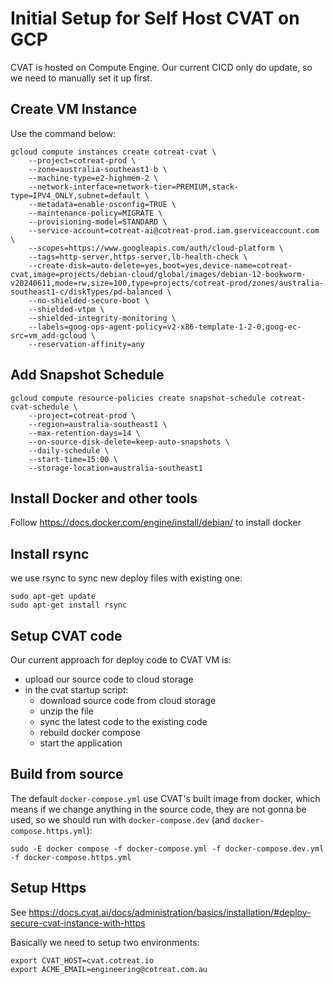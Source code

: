 # Initial Setup for Self Host CVAT on GCP

CVAT is hosted on Compute Engine. Our current CICD only do update, so we need to manually set it up first.

## Create VM Instance

Use the command below:

```
gcloud compute instances create cotreat-cvat \
    --project=cotreat-prod \
    --zone=australia-southeast1-b \
    --machine-type=e2-highmem-2 \
    --network-interface=network-tier=PREMIUM,stack-type=IPV4_ONLY,subnet=default \
    --metadata=enable-osconfig=TRUE \
    --maintenance-policy=MIGRATE \
    --provisioning-model=STANDARD \
    --service-account=cotreat-ai@cotreat-prod.iam.gserviceaccount.com \
    --scopes=https://www.googleapis.com/auth/cloud-platform \
    --tags=http-server,https-server,lb-health-check \
    --create-disk=auto-delete=yes,boot=yes,device-name=cotreat-cvat,image=projects/debian-cloud/global/images/debian-12-bookworm-v20240611,mode=rw,size=100,type=projects/cotreat-prod/zones/australia-southeast1-c/diskTypes/pd-balanced \
    --no-shielded-secure-boot \
    --shielded-vtpm \
    --shielded-integrity-monitoring \
    --labels=goog-ops-agent-policy=v2-x86-template-1-2-0,goog-ec-src=vm_add-gcloud \
    --reservation-affinity=any
```

## Add Snapshot Schedule

```
gcloud compute resource-policies create snapshot-schedule cotreat-cvat-schedule \
    --project=cotreat-prod \
    --region=australia-southeast1 \
    --max-retention-days=14 \
    --on-source-disk-delete=keep-auto-snapshots \
    --daily-schedule \
    --start-time=15:00 \
    --storage-location=australia-southeast1
```

## Install Docker and other tools

Follow https://docs.docker.com/engine/install/debian/ to install docker

## Install rsync

we use rsync to sync new deploy files with existing one:

```
sudo apt-get update
sudo apt-get install rsync
```

## Setup CVAT code

Our current approach for deploy code to CVAT VM is:

- upload our source code to cloud storage
- in the cvat startup script:
    - download source code from cloud storage
    - unzip the file
    - sync the latest code to the existing code
    - rebuild docker compose
    - start the application

## Build from source

The default `docker-compose.yml` use CVAT's built image from docker, which means if we change anything in the source code, they are not gonna be used, so we should run with `docker-compose.dev` (and `docker-compose.https.yml`):

```
sudo -E docker compose -f docker-compose.yml -f docker-compose.dev.yml -f docker-compose.https.yml
```

## Setup Https

See https://docs.cvat.ai/docs/administration/basics/installation/#deploy-secure-cvat-instance-with-https

Basically we need to setup two environments:

```
export CVAT_HOST=cvat.cotreat.io
export ACME_EMAIL=engineering@cotreat.com.au
```




